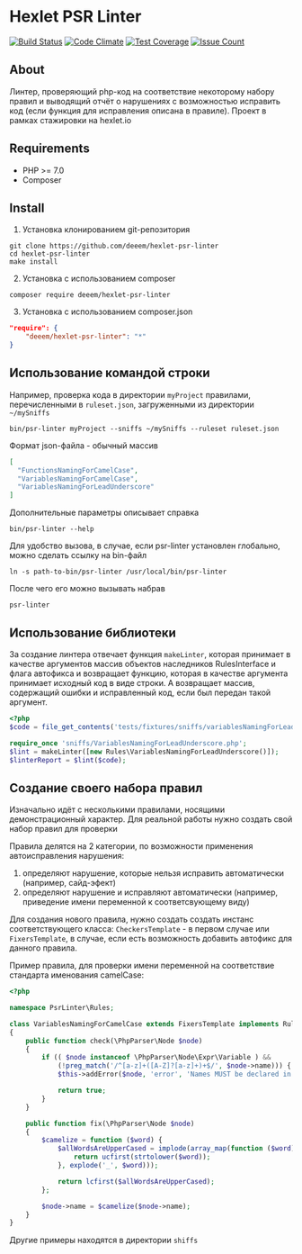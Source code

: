# Hexlet PSR Linter

[![Build Status](https://travis-ci.org/deeem/hexlet-psr-linter.svg?branch=master)](https://travis-ci.org/deeem/hexlet-psr-linter)
[![Code Climate](https://codeclimate.com/github/deeem/hexlet-psr-linter/badges/gpa.svg)](https://codeclimate.com/github/deeem/hexlet-psr-linter)
[![Test Coverage](https://codeclimate.com/github/deeem/hexlet-psr-linter/badges/coverage.svg)](https://codeclimate.com/github/deeem/hexlet-psr-linter/coverage)
[![Issue Count](https://codeclimate.com/github/deeem/hexlet-psr-linter/badges/issue_count.svg)](https://codeclimate.com/github/deeem/hexlet-psr-linter)

## About

Линтер, проверяющий php-код на соответствие некоторому набору правил и выводящий отчёт о нарушениях с возможностью исправить код (если функция для исправления описана в правиле). Проект в рамках стажировки на hexlet.io

## Requirements

* PHP >= 7.0
* Composer

## Install

1. Установка клонированием git-репозитория
```
git clone https://github.com/deeem/hexlet-psr-linter
cd hexlet-psr-linter
make install
```
2. Установка с использованием composer
```
composer require deeem/hexlet-psr-linter
```
3. Установка с использованием composer.json
```json
"require": {
    "deeem/hexlet-psr-linter": "*"
}
```

## Использование командой строки

Например, проверка кода в директории `myProject` правилами, перечисленными в `ruleset.json`, загруженными из директории `~/mySniffs`
```
bin/psr-linter myProject --sniffs ~/mySniffs --ruleset ruleset.json
```
Формат json-файла - обычный массив
```json
[
  "FunctionsNamingForCamelCase",
  "VariablesNamingForCamelCase",
  "VariablesNamingForLeadUnderscore"
]
```
Дополнительные параметры описывает справка
```
bin/psr-linter --help
```
Для удобство вызова, в случае, если psr-linter установлен глобально, можно сделать ссылку на bin-файл
```
ln -s path-to-bin/psr-linter /usr/local/bin/psr-linter
```
После чего его можно вызывать набрав
```
psr-linter
```

## Использование библиотеки

За создание линтера отвечает функция `makeLinter`, которая принимает в качестве аргументов массив объектов наследников RulesInterface и флага автофикса и возвращает функцию, которая в качестве аргумента принимает исходный код в виде строки. А возвращает массив, содержащий ошибки и исправленный код, если был передан такой аргумент.

```php
<?php
$code = file_get_contents('tests/fixtures/sniffs/variablesNamingForLeadingUnderscore.wrong.php');

require_once 'sniffs/VariablesNamingForLeadUnderscore.php';
$lint = makeLinter([new Rules\VariablesNamingForLeadUnderscore()]);
$linterReport = $lint($code);
```

## Создание своего набора правил
Изначально идёт с несколькими правилами, носящими демонстрационный характер. Для реальной работы нужно создать свой набор правил для проверки

Правила делятся на 2 категории, по возможности применения автоисправления нарушения:
1. определяют нарушение, которые нельзя исправить автоматически (например, сайд-эфект)
2. определяют нарушение и исправляют автоматически (например, приведение имени переменной к соответсвующему виду)

Для создания нового правила, нужно создать создать инстанс соответствующего класса: `CheckersTemplate` - в первом случае или `FixersTemplate`, в случае, если есть возможность добавить автофикс для данного правила.

Пример правила, для проверки имени переменной на соответствие стандарта именования camelCase:

```php
<?php

namespace PsrLinter\Rules;

class VariablesNamingForCamelCase extends FixersTemplate implements RulesInterface
{
    public function check(\PhpParser\Node $node)
    {
        if (( $node instanceof \PhpParser\Node\Expr\Variable ) &&
            (!preg_match('/^[a-z]+([A-Z]?[a-z]+)+$/', $node->name))) {
            $this->addError($node, 'error', 'Names MUST be declared in camelCase.');

            return true;
        }
    }

    public function fix(\PhpParser\Node $node)
    {
        $camelize = function ($word) {
            $allWordsAreUpperCased = implode(array_map(function ($word) {
                return ucfirst(strtolower($word));
            }, explode('_', $word)));

            return lcfirst($allWordsAreUpperCased);
        };

        $node->name = $camelize($node->name);
    }
}
```

Другие примеры находятся в директории `shiffs`
